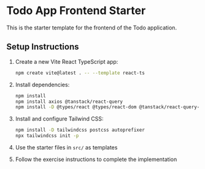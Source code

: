 # Todo App Frontend Starter

This is the starter template for the frontend of the Todo application.

## Setup Instructions

1. Create a new Vite React TypeScript app:
   ```bash
   npm create vite@latest . -- --template react-ts
   ```

2. Install dependencies:
   ```bash
   npm install
   npm install axios @tanstack/react-query
   npm install -D @types/react @types/react-dom @tanstack/react-query-devtools
   ```

3. Install and configure Tailwind CSS:
   ```bash
   npm install -D tailwindcss postcss autoprefixer
   npx tailwindcss init -p
   ```

4. Use the starter files in `src/` as templates

5. Follow the exercise instructions to complete the implementation